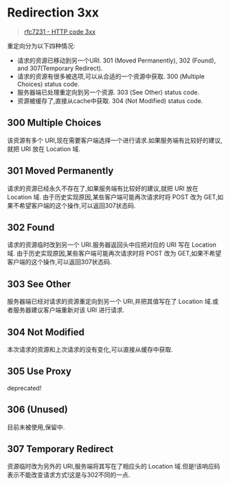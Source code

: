 Redirection 3xx
===============
> [rfc7231 - HTTP code 3xx](https://tools.ietf.org/html/rfc7231#section-6.4)

重定向分为以下四种情况:
- 请求的资源已移动到另一个URI. 301 (Moved Permanently), 302 (Found), and 307(Temporary Redirect).
- 请求的资源有很多被选项,可以从合适的一个资源中获取. 300 (Multiple Choices) status code.
- 服务器端已处理重定向到另一个资源. 303 (See Other) status code.
- 资源被缓存了,直接从cache中获取. 304 (Not Modified) status code.

## 300 Multiple Choices
该资源有多个 URI,现在需要客户端选择一个进行请求.如果服务端有比较好的建议,就把 URI 放在 Location 域.

## 301 Moved Permanently
请求的资源已经永久不存在了,如果服务端有比较好的建议,就把 URI 放在 Location 域.
由于历史实现原因,某些客户端可能再次请求时将 POST 改为 GET,如果不希望客户端的这个操作,可以返回307状态码.

## 302 Found
请求的资源临时改到另一个 URI.服务器返回头中应把对应的 URI 写在 Location 域.
由于历史实现原因,某些客户端可能再次请求时将 POST 改为 GET,如果不希望客户端的这个操作,可以返回307状态码.

## 303 See Other
服务器端已经对请求的资源重定向到另一个 URI,并把其值写在了 Location 域.或者服务器建议客户端重新对该 URI 进行请求.

## 304 Not Modified
本次请求的资源和上次请求的没有变化,可以直接从缓存中获取.

## 305 Use Proxy
deprecated!

## 306 (Unused)
目前未被使用,保留中.

## 307 Temporary Redirect
资源临时改为另外的 URI,服务端将其写在了相应头的 Location 域.但是!该响应码表示不能改变请求方式!这是与302不同的一点.
